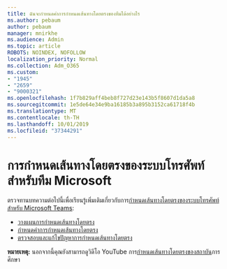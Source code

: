 ```yaml
---
title: ฉันจะกำหนดค่าการกำหนดเส้นทางโดยตรงของทีมได้อย่างไร
ms.author: pebaum
author: pebaum
manager: mnirkhe
ms.audience: Admin
ms.topic: article
ROBOTS: NOINDEX, NOFOLLOW
localization_priority: Normal
ms.collection: Adm_O365
ms.custom:
- "1945"
- "2659"
- "9000321"
ms.openlocfilehash: 1f7b829aff4beb8f727d23e143b5f8607d1da5a8
ms.sourcegitcommit: 1e5de64e34e9ba16185b3a895b3152ca61718f4b
ms.translationtype: MT
ms.contentlocale: th-TH
ms.lasthandoff: 10/01/2019
ms.locfileid: "37344291"
---
```

# <a name="phone-system-direct-routing-for-microsoft-teams"></a>การกำหนดเส้นทางโดยตรงของระบบโทรศัพท์สำหรับทีม Microsoft

ตรวจทานบทความต่อไปนี้เพื่อเรียนรู้เพิ่มเติมเกี่ยวกับการ[กำหนดเส้นทางโดยตรงของระบบโทรศัพท์สำหรับ Microsoft Teams](https://docs.microsoft.com/MicrosoftTeams/direct-routing-landing-page): 

- [วางแผนการกำหนดเส้นทางโดยตรง](https://docs.microsoft.com/MicrosoftTeams/direct-routing-plan)
- [กำหนดค่าการกำหนดเส้นทางโดยตรง](https://docs.microsoft.com/MicrosoftTeams/direct-routing-configure) 
- [ตรวจสอบและแก้ไขปัญหาการกำหนดเส้นทางโดยตรง](https://docs.microsoft.com/MicrosoftTeams/direct-routing-monitor-and-troubleshoot)

**หมายเหตุ:** นอกจากนี้คุณยังสามารถดูวิดีโอ YouTube การ[กำหนดเส้นทางโดยตรงของสถาบัน](https://www.youtube.com/watch?v=1ASftX_Msb8&index=10&list=PLaSOUojkSiGnKuE30ckcjnDVkMNqDv0Vl)การศึกษา